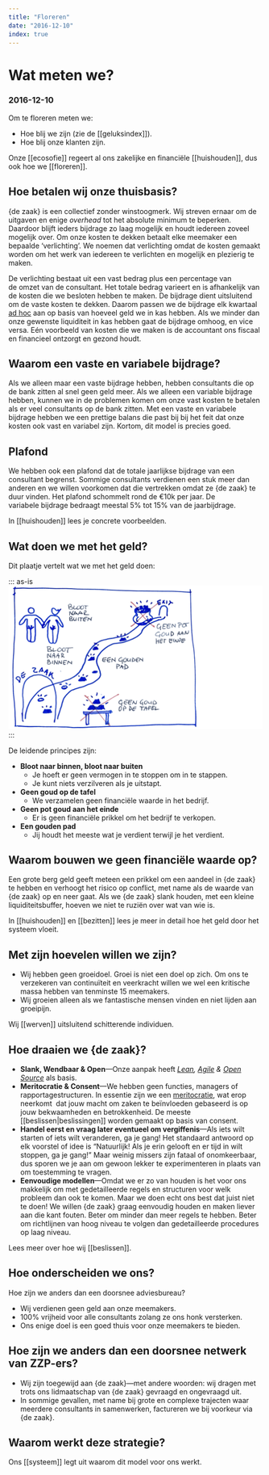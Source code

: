 ```yaml
---
title: "Floreren"
date: "2016-12-10"
index: true
---
```


# Wat meten we?
### 2016-12-10

Om te floreren meten we:

- Hoe blij we zijn (zie de [[geluksindex]]).
- Hoe blij onze klanten zijn.

Onze [[ecosofie]] regeert al ons zakelijke en financiële [[huishouden]], dus ook hoe we [[floreren]].

## Hoe betalen wij onze thuisbasis?

{de zaak} is een collectief zonder winstoogmerk. Wij streven ernaar om de uitgaven en enige _overhead_ tot het absolute minimum te beperken. Daardoor blijft ieders bijdrage zo laag mogelijk en houdt iedereen zoveel mogelijk over. Om onze kosten te dekken betaalt elke meemaker een bepaalde ‘verlichting’. We noemen dat verlichting omdat de kosten gemaakt worden om het werk van iedereen te verlichten en mogelijk en plezierig te maken.

De verlichting bestaat uit een vast bedrag plus een percentage van de omzet van de consultant. Het totale bedrag varieert en is afhankelijk van de kosten die we besloten hebben te maken. De bijdrage dient uitsluitend om de vaste kosten te dekken. Daarom passen we de bijdrage elk kwartaal [ad hoc](https://nl.wikipedia.org/wiki/Ad_hoc) aan op basis van hoeveel geld we in kas hebben. Als we minder dan onze gewenste liquiditeit in kas hebben gaat de bijdrage omhoog, en vice versa. Eén voorbeeld van kosten die we maken is de accountant ons fiscaal en financieel ontzorgt en gezond houdt.

## Waarom een vaste en variabele bijdrage?

Als we alleen maar een vaste bijdrage hebben, hebben consultants die op de bank zitten al snel geen geld meer. Als we alleen een variable bijdrage hebben, kunnen we in de problemen komen om onze vast kosten te betalen als er veel consultants op de bank zitten. Met een vaste en variabele bijdrage hebben we een prettige balans die past bij bij het feit dat onze kosten ook vast en variabel zijn. Kortom, dit model is precies goed.

## Plafond

We hebben ook een plafond dat de totale jaarlijkse bijdrage van een consultant begrenst. Sommige consultants verdienen een stuk meer dan anderen en we willen voorkomen dat die vertrekken omdat ze {de zaak} te duur vinden. Het plafond schommelt rond de €10k per jaar. De variabele bijdrage bedraagt meestal 5% tot 15% van de jaarbijdrage.

In [[huishouden]] lees je concrete voorbeelden.

## Wat doen we met het geld?

Dit plaatje vertelt wat we met het geld doen:

::: as-is
<img src="dna-wat-doen-we-met-het-geld.png">
:::

De leidende principes zijn:

- **Bloot naar binnen, bloot naar buiten**
    - Je hoeft er geen vermogen in te stoppen om in te stappen.
    - Je kunt niets verzilveren als je uitstapt.
- **Geen goud op de tafel**
    - We verzamelen geen financiële waarde in het bedrijf.
- **Geen pot goud aan het einde**
    - Er is geen financiële prikkel om het bedrijf te verkopen.
- **Een gouden pad**
    - Jij houdt het meeste wat je verdient terwijl je het verdient.

## Waarom bouwen we geen financiële waarde op?

Een grote berg geld geeft meteen een prikkel om een aandeel in {de zaak} te hebben en verhoogt het risico op conflict, met name als de waarde van {de zaak} op en neer gaat. Als we {de zaak} slank houden, met een kleine liquiditeitsbuffer, hoeven we niet te ruziën over wat van wie is.

In [[huishouden]] en [[bezitten]] lees je meer in detail hoe het geld door het systeem vloeit.

## Met zijn hoevelen willen we zijn?

- Wij hebben geen groeidoel. Groei is niet een doel op zich. Om ons te verzekeren van continuïteit en veerkracht willen we wel een kritische massa hebben van tenminste 15 meemakers.
- Wij groeien alleen als we fantastische mensen vinden en niet lijden aan groeipijn.

Wij [[werven]] uitsluitend schitterende individuen.

## Hoe draaien we {de zaak}?

- **Slank, Wendbaar & Open**—Onze aanpak heeft _[Lean](https://nl.wikipedia.org/wiki/Lean_manufacturing), [Agile](https://nl.wikipedia.org/wiki/Agile-softwareontwikkeling) & [Open Source](https://nl.wikipedia.org/wiki/Open_source)_ als basis.
- **Meritocratie & Consent**—We hebben geen functies, managers of rapportagestructuren. In essentie zijn we een [meritocratie](https://nl.wikipedia.org/wiki/Meritocratie), wat erop neerkomt  dat jouw macht om zaken te beïnvloeden gebaseerd is op jouw bekwaamheden en betrokkenheid. De meeste [[beslissen|beslissingen]] worden gemaakt op basis van consent.
- **Handel eerst en vraag later eventueel om vergiffenis**—Als iets wilt starten of iets wilt veranderen, ga je gang! Het standaard antwoord op elk voorstel of idee is “Natuurlijk! Als je erin gelooft en er tijd in wilt stoppen, ga je gang!” Maar weinig missers zijn fataal of onomkeerbaar, dus sporen we je aan om gewoon lekker te experimenteren in plaats van om toestemming te vragen.
- **Eenvoudige modellen**—Omdat we er zo van houden is het voor ons makkelijk om met gedetailleerde regels en structuren voor welk probleem dan ook te komen. Maar we doen echt ons best dat juist niet te doen! We willen {de zaak} graag eenvoudig houden en maken liever aan die kant fouten. Beter om minder dan meer regels te hebben. Beter om richtlijnen van hoog niveau te volgen dan gedetailleerde procedures op laag niveau.

Lees meer over hoe wij [[beslissen]].

## Hoe onderscheiden we ons?

Hoe zijn we anders dan een doorsnee adviesbureau?

- Wij verdienen geen geld aan onze meemakers.
- 100% vrijheid voor alle consultants zolang ze ons honk versterken.
- Ons enige doel is een goed thuis voor onze meemakers te bieden.

## Hoe zijn we anders dan een doorsnee netwerk van ZZP-ers?

- Wij zijn toegewijd aan {de zaak}—met andere woorden: wij dragen met trots ons lidmaatschap van {de zaak} gevraagd en ongevraagd uit.
- In sommige gevallen, met name bij grote en complexe trajecten waar meerdere consultants in samenwerken, factureren we bij voorkeur via {de zaak}.

## Waarom werkt deze strategie?

Ons [[systeem]] legt uit waarom dit model voor ons werkt.
